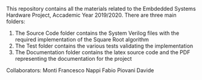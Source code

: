 This repository contains all the materials related to the Embdedded Systems Hardware Project, Accademic Year 2019/2020.
There are three main folders:

1) The Source Code folder contains the System Verilog files with the required implementation of the Square Root algorithm
2) The Test folder contains the various tests validating the implementation
3) The Documentation folder contains the latex source code and the PDF representing the documentation for the project

Collaborators:
Monti Francesco
Nappi Fabio
Piovani Davide
